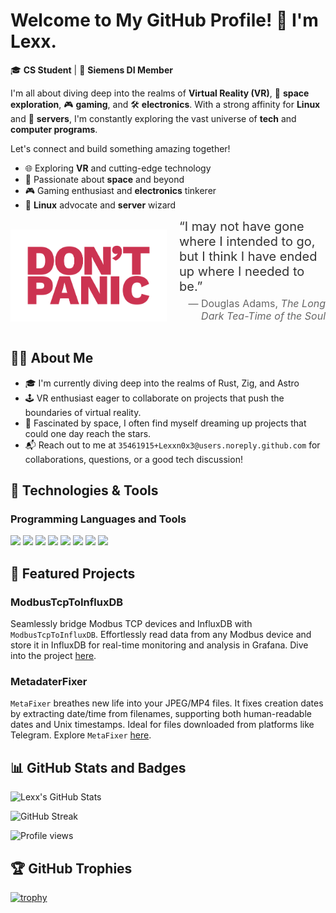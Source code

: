 # Welcome to My GitHub Profile! 👋 I'm Lexx.

🎓 **CS Student** | 🚀 **Siemens DI Member**

I'm all about diving deep into the realms of **Virtual Reality (VR)**, 🌌 **space exploration**, 🎮 **gaming**, and 🛠 **electronics**. With a strong affinity for **Linux** and 💾 **servers**, I'm constantly exploring the vast universe of **tech** and **computer programs**.

Let's connect and build something amazing together!

- 🌐 Exploring **VR** and cutting-edge technology
- 🚀 Passionate about **space** and beyond
- 🎮 Gaming enthusiast and **electronics** tinkerer
- 🐧 **Linux** advocate and **server** wizard


<div style="display: flex; align-items: center; margin-bottom: 20px;">
  <img src="dont_panic.svg" style="width: 250px; margin-right: 20px;" />
  <div>
    <p style="font-size: 20px; color: #333; margin: 0;">
      “I may not have gone where I intended to go, but I think I have ended up where I needed to be.”
    </p>
    <p style="font-size: 16px; color: #666; text-align: right; margin-top: 5px;">
      — Douglas Adams, <em>The Long Dark Tea-Time of the Soul</em>
    </p>
  </div>
</div>


## 🙋‍♂️ About Me

- 🎓 I'm currently diving deep into the realms of Rust, Zig, and Astro
- 🕹️ VR enthusiast eager to collaborate on projects that push the boundaries of virtual reality.
- 🌌 Fascinated by space, I often find myself dreaming up projects that could one day reach the stars.
- 📬 Reach out to me at `35461915+Lexxn0x3@users.noreply.github.com` for collaborations, questions, or a good tech discussion!

## 🔧 Technologies & Tools

### Programming Languages and Tools

![](https://img.shields.io/badge/Code-C%23-blue.svg)
![](https://img.shields.io/badge/Code-C++-blue.svg)
![](https://img.shields.io/badge/Code-Python-blue.svg)
![](https://img.shields.io/badge/Code-Rust-blue.svg)
![](https://img.shields.io/badge/Code-Go-blue.svg)
![](https://img.shields.io/badge/Answer%20to%20Life%2C%20Universe%20and%20Everything-42-9cf)
![](https://img.shields.io/badge/Editor-Neovim-brightgreen.svg)
![](https://img.shields.io/badge/OS-Linux-lightgrey.svg)


## 🌟 Featured Projects

### ModbusTcpToInfluxDB
Seamlessly bridge Modbus TCP devices and InfluxDB with `ModbusTcpToInfluxDB`. Effortlessly read data from any Modbus device and store it in InfluxDB for real-time monitoring and analysis in Grafana. Dive into the project [here](https://github.com/Lexxn0x3/ModbusTcpToInfluxDB).

### MetadaterFixer
`MetaFixer` breathes new life into your JPEG/MP4 files. It fixes creation dates by extracting date/time from filenames, supporting both human-readable dates and Unix timestamps. Ideal for files downloaded from platforms like Telegram. Explore `MetaFixer` [here](https://github.com/Lexxn0x3/MetadaterFixer).

## 📊 GitHub Stats and Badges

![Lexx's GitHub Stats](https://github-readme-stats.vercel.app/api?username=Lexxn0x3&show_icons=true&theme=blue-green)

![GitHub Streak](https://github-readme-streak-stats.herokuapp.com/?user=Lexxn0x3&theme=blue-green)


![Profile views](https://komarev.com/ghpvc/?username=Lexxn0x3&color=blue)

## 🏆 GitHub Trophies

[![trophy](https://github-profile-trophy.vercel.app/?username=Lexxn0x3&theme=onedark)](https://github.com/ryo-ma/github-profile-trophy)
